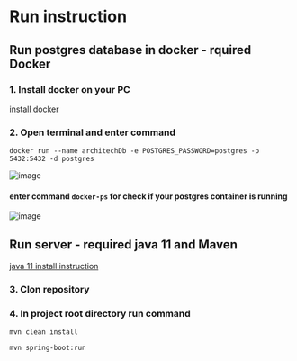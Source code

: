 # Run instruction </br>

## Run postgres database in docker - rquired Docker

### 1. Install docker on your PC 

[install docker](https://www.docker.com/get-started/)

### 2. Open terminal and enter command 

```docker run --name architechDb -e POSTGRES_PASSWORD=postgres -p 5432:5432 -d postgres``` 

![image](https://user-images.githubusercontent.com/48771917/166106717-a922a937-2bb9-4357-a5e7-aaa00a26ce75.png) 

#### enter command ```docker-ps``` for check if your postgres container is running 

![image](https://user-images.githubusercontent.com/48771917/166106742-f1d2f245-bf6c-4345-86f8-0144a920aa60.png) 

## Run server - required java 11 and Maven 
[java 11 install instruction](https://java.tutorials24x7.com/blog/how-to-install-java-11-on-windows)

### 3. Clon repository 

### 4. In project root directory run command 
```mvn clean install```

```mvn spring-boot:run```

